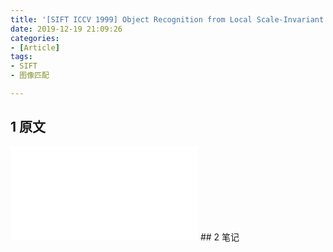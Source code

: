 ```yaml
---
title: '[SIFT ICCV 1999] Object Recognition from Local Scale-Invariant Features '
date: 2019-12-19 21:09:26
categories:
- [Article]
tags:
- SIFT
- 图像匹配

---
```

<!-- more -->
## 1 原文
<embed src="[SIFT ICCV 1999] Object Recognition from Local Scale-Invariant Features.pdf">
## 2 笔记
